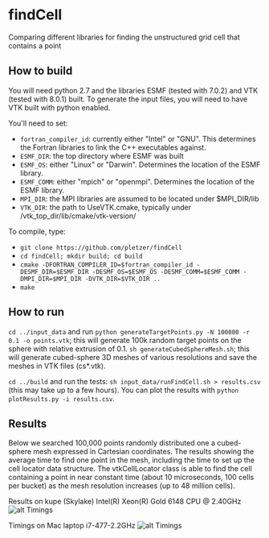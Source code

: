 # findCell

Comparing different libraries for finding the unstructured grid cell that contains a point

## How to build

You will need python 2.7 and the libraries ESMF (tested with 7.0.2) and VTK (tested with 8.0.1) built. To generate the input files, you will need to have VTK built with python enabled. 

You'll need to set:

 * ```fortran_compiler_id```: currently either "Intel" or "GNU". This determines the Fortran libraries to link the C++ executables against. 
 * ```ESMF_DIR```: the top directory where ESMF was built
 * ```ESMF_OS```: either "Linux" or "Darwin". Determines the location of the ESMF library.
 * ```ESMF_COMM```: either "mpich" or "openmpi". Determines the location of the ESMF library.
 * ```MPI_DIR```: the MPI libraries are assumed to be located under $MPI_DIR/lib
 * ```VTK_DIR```: the path to UseVTK.cmake, typically under /vtk_top_dir/lib/cmake/vtk-version/

To compile, type:

 * ```git clone https://github.com/pletzer/findCell```
 * ```cd findCell; mkdir build; cd build```
 * ```cmake -DFORTRAN_COMPILER_ID=$fortran_compiler_id -DESMF_DIR=$ESMF_DIR -DESMF_OS=$ESMF_OS -DESMF_COMM=$ESMF_COMM -DMPI_DIR=$MPI_DIR -DVTK_DIR=$VTK_DIR ..```
 * ```make```


## How to run

```cd ../input_data``` and run ```python generateTargetPoints.py -N 100000 -r 0.1 -o points.vtk```; this will generate 100k random target points on the sphere with relative extrusion of 0.1. ```sh generateCubedSphereMesh.sh```; this will generate cubed-sphere 3D meshes of various resolutions and save the meshes in VTK files (cs*.vtk). 

```cd ../build``` and run the tests: ```sh input_data/runFindCell.sh > results.csv``` (this may take up to a few hours). You can plot the results with ```python plotResults.py -i results.csv```.

## Results

Below we searched 100,000 points randomly distributed one a cubed-sphere mesh expressed in Cartesian coordinates. The results showing the average time to find one point in the mesh, including the time to set up the cell 
locator data structure. The vtkCellLocator class is able to find the cell containing a point in near constant time (about 10 microseconds, 100 cells per bucket) as the mesh resolution increases (up to 48 million cells). 

Results on kupe (Skylake) Intel(R) Xeon(R) Gold 6148 CPU @ 2.40GHz
![alt Timings](figs/kupe.png)

Timings on Mac laptop i7-477-2.2GHz
![alt Timings](figs/i7-477-2.2GHz.png)

